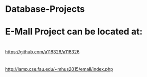 # Database-Projects

#
# E-Mall Project can be located at:
#
https://github.com/a118326/a118326
#
http://lamp.cse.fau.edu/~mhus2015/emall/index.php
